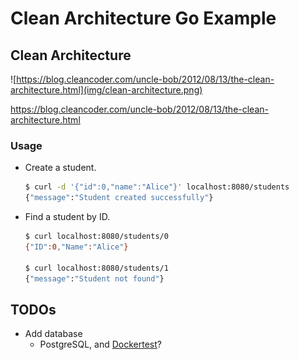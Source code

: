 # Clean Architecture Go Example

## Clean Architecture

![https://blog.cleancoder.com/uncle-bob/2012/08/13/the-clean-architecture.html](img/clean-architecture.png)

https://blog.cleancoder.com/uncle-bob/2012/08/13/the-clean-architecture.html

### Usage

- Create a student.

  ```sh
  $ curl -d '{"id":0,"name":"Alice"}' localhost:8080/students
  {"message":"Student created successfully"}
  ```

- Find a student by ID.

  ```sh
  $ curl localhost:8080/students/0
  {"ID":0,"Name":"Alice"}

  $ curl localhost:8080/students/1
  {"message":"Student not found"}
  ```

## TODOs

- Add database
  - PostgreSQL, and [Dockertest](https://github.com/ory/dockertest)?

